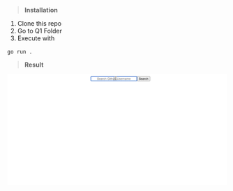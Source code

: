 > **Installation**
 
1. Clone this repo
2. Go to Q1 Folder
3. Execute with

```
go run .
```
> **Result**

![Tes Software Seni](Tes.SoftwareSeni.gif)

